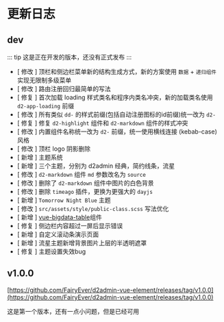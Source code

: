 # 更新日志

## dev

::: tip
这是正在开发的版本，还没有正式发布
:::

* [ 修改 ] 顶栏和侧边栏菜单新的结构生成方式，新的方案使用 `数据` + `递归组件` 实现无限制多级菜单
* [ 修改 ] 路由注册回归最简单的写法
* [ 修复 ] 首次加载 loading 样式类名和程序内类名冲突，新的加载类名使用 `d2-app-loading` 前缀
* [ 修改 ] 所有类似 `dd-` 的样式前缀(包括自动注册图标的id前缀)统一改为 `d2-`
* [ 修复 ] 修复 `d2-highlight` 组件和 `d2-markdown` 组件的样式冲突
* [ 修改 ] 内置组件名称统一改为 `d2-` 前缀，统一使用横线连接 (kebab-case) 风格
* [ 修改 ] 顶栏 logo 阴影删除
* [ 新增 ] 主题系统
* [ 新增 ] 三个主题，分别为 d2admin 经典，简约线条，流星
* [ 修改 ] `d2-markdown` 组件 `md` 参数改名为 `source`
* [ 修改 ] 删除了 `d2-markdown` 组件中图片的白色背景
* [ 修改 ] 删除 `timeago` 插件，更换为更强大的 `dayjs`
* [ 新增 ] `Tomorrow Night Blue` 主题
* [ 修改 ] `src/assets/style/public-class.scss` 写法优化
* [ 新增 ] [vue-bigdata-table](https://github.com/lison16/vue-bigdata-table)组件
* [ 修复 ] 侧边栏内容超过一屏后显示错误
* [ 新增 ] 自定义滚动条演示页面
* [ 新增 ] 流星主题新增背景图片上层的半透明遮罩
* [ 修复 ] 主题设置失效bug

## v1.0.0

[https://github.com/FairyEver/d2admin-vue-element/releases/tag/v1.0.0](https://github.com/FairyEver/d2admin-vue-element/releases/tag/v1.0.0)

这是第一个版本，还有一点小问题，但是已经可用